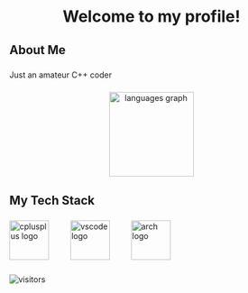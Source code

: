 <h1 align="center">Welcome to my profile!</h1>

<h2 align="left">About Me</h2>

###

<p align="left">Just an amateur C++ coder</p>

###

<div align="center">
  <img src="https://github-readme-stats.vercel.app/api/top-langs?username=Genorto&locale=en&hide_title=false&layout=compact&card_width=320&langs_count=5&theme=dracula&hide_border=false" height="150" alt="languages graph"  />
</div>

###

<h2 align="left">My Tech Stack</h2>

###

<div align="left">
  <img src="https://cdn.jsdelivr.net/gh/devicons/devicon/icons/cplusplus/cplusplus-original.svg" height="70" alt="cplusplus logo"  />
  <img width="30" />
  <img src="https://cdn.jsdelivr.net/gh/devicons/devicon/icons/vscode/vscode-original.svg" height="70" alt="vscode logo"  />
  <img width="30" />
  <img src="https://upload.wikimedia.org/wikipedia/commons/f/f9/Archlinux-logo-standard-version.svg" height="70" alt="arch logo"  />
</div>

###

![visitors](https://visitor-badge.laobi.icu/badge?page_id=madushadhanushka.madushadhanushk)
